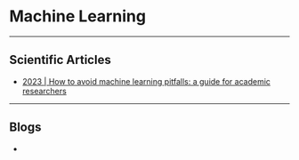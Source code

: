 # Machine Learning
***

## Scientific Articles
- [2023 | How to avoid machine learning pitfalls: a guide for academic researchers](https://arxiv.org/pdf/2108.02497.pdf)
***

## Blogs
-
